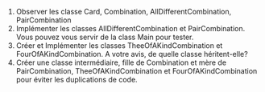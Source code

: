 1. Observer les classe Card, Combination, AllDifferentCombination, PairCombination
2. Implémenter les classes AllDifferentCombination et PairCombination. Vous pouvez vous servir de la class Main pour
   tester.
3. Créer et Implémenter les classes TheeOfAKindCombination et FourOfAKindCombination. A votre avis, de quelle classe héritent-elle?
4. Créer une classe intermédiaire, fille de Combination et mère de PairCombination, TheeOfAKindCombination et
   FourOfAKindCombination pour éviter les duplications de code.
